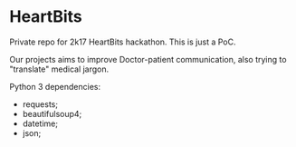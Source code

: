 # HeartBits
Private repo for 2k17 HeartBits hackathon. 
This is just a PoC.

Our projects aims to improve Doctor-patient communication, also trying to "translate" medical jargon. 

Python 3 dependencies:
- requests;
- beautifulsoup4;
- datetime;
- json;

